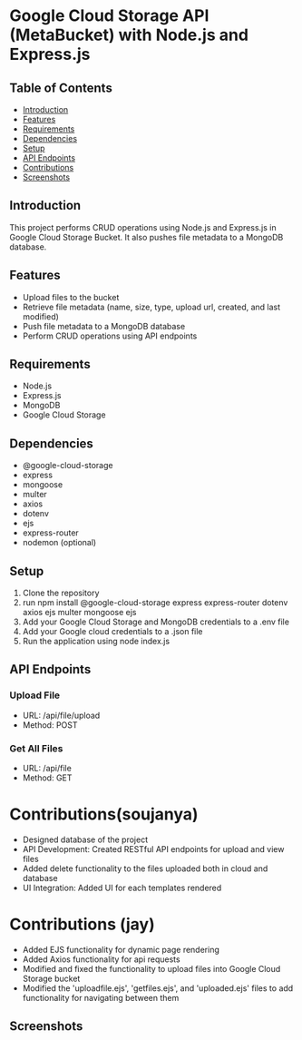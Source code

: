 # Google Cloud Storage API (MetaBucket) with Node.js and Express.js

## Table of Contents

* [Introduction](#introduction)
* [Features](#features)
* [Requirements](#requirements)
* [Dependencies](#dependencies)
* [Setup](#setup)
* [API Endpoints](#api-endpoints)
* [Contributions](#contributions)
* [Screenshots](#Screenshots)

## Introduction

This project performs CRUD operations using Node.js and Express.js in Google Cloud Storage Bucket. It also pushes file metadata to a MongoDB database.

## Features

* Upload files to the bucket
* Retrieve file metadata (name, size, type, upload url, created, and last modified)
* Push file metadata to a MongoDB database
* Perform CRUD operations using API endpoints

## Requirements

* Node.js
* Express.js
* MongoDB
* Google Cloud Storage

## Dependencies

* @google-cloud-storage
* express
* mongoose
* multer
* axios
* dotenv
* ejs
* express-router
* nodemon (optional)

## Setup

1. Clone the repository
2. run npm install @google-cloud-storage express express-router dotenv axios ejs multer mongoose ejs
3. Add your Google Cloud Storage and MongoDB credentials to a .env file
4. Add your Google cloud credentials to a .json file
5. Run the application using node index.js

## API Endpoints

### Upload File

* URL: /api/file/upload
* Method: POST

### Get All Files

* URL: /api/file
* Method: GET

# Contributions(soujanya)

* Designed database of the project
* API Development: Created RESTful API endpoints for upload and view files
* Added delete functionality to the files uploaded both in cloud and database
* UI Integration: Added UI for each templates rendered

# Contributions (jay)

* Added EJS functionality for dynamic page rendering
* Added Axios functionality for api requests
* Modified and fixed the functionality to upload files into Google Cloud Storage bucket
* Modified the 'uploadfile.ejs', 'getfiles.ejs', and 'uploaded.ejs' files to add functionality for navigating between them

## Screenshots




